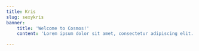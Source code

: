 ```yaml
---
title: Kris
slug: sexykris
banner: 
    title: 'Welcome to Cosmos!'
    content: 'Lorem ipsum dolor sit amet, consectetur adipiscing elit. Aenean ut dignissim odio, auctor laoreet orci. Vestibulum quis elit nec neque vestibulum euismod. Fusce blandit lorem vel massa malesuada, nec varius nunc varius. Ut non rutrum sapien. Etiam vehicula leo vel nisl sodales, quis imperdiet nisl luctus.'

---
```

